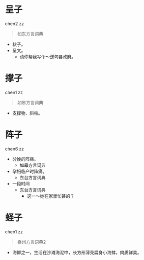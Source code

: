 # 呈子
chen2 zz
> 如东方言词典
- 状子。
- 呈文。
  - 请你帮我写个～送匃县政府。

# 撑子
chen1 zz
> 如皋方言词典
- 支撑物、斜柱。

# 阵子
chen6 zz
+ 分娩的阵痛。
  * 如皋方言词典
+ 孕妇临产时阵痛。
  * 东台方言词典
+ 一段时间
  * 东台方言词典
    - 这一～她在家里忙甚的？


# 蛏子
chen1 zz
> 泰州方言词典2
- 海鲜之一，生活在沙滩海泥中，长方形薄壳扁身小海蚌，肉质鲜美。